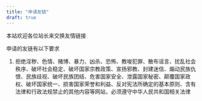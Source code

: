 ```yaml
---
title: "申请友链"
draft: true
---
```


本站欢迎各位站长来交换友情链接

申请的友链有以下要求

1. 拒绝淫秽、色情、赌博、暴力、凶杀、恐怖、教唆犯罪、散布谣言、扰乱社会秩序、破坏社会稳定、破坏国家宗教政策、宣扬邪教、封建迷信、煽动民族仇恨、民族歧视、破坏民族团结、危害国家安全、泄露国家秘密、颠覆国家政权、破坏国家统一、损害国家荣誉和利益、反对宪法所确定的基本原则、含有法律和行政法规禁止的其他内容等网站，必须遵守中华人民共和国相关法律
